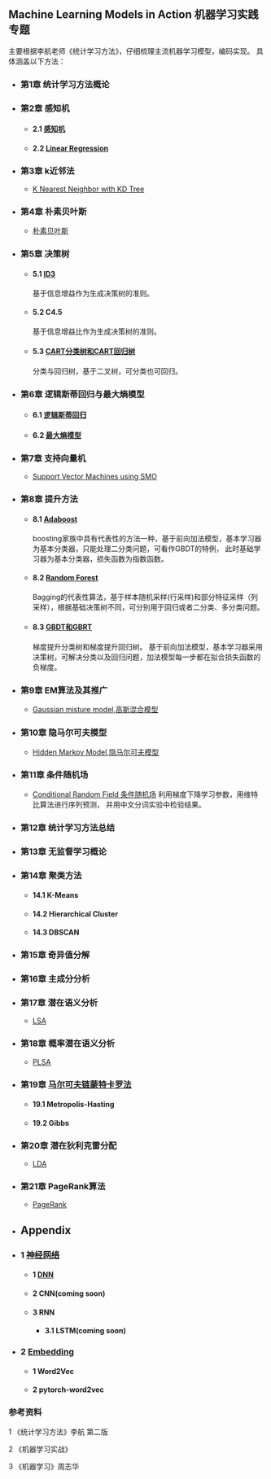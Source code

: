 ## Machine Learning Models in Action  机器学习实践专题


主要根据李航老师《统计学习方法》，仔细梳理主流机器学习模型，编码实现。
具体涵盖以下方法：

- ### 第1章 统计学习方法概论

- ### 第2章 感知机

    - #### 2.1 [感知机](https://github.com/bannima/MachineLearninginAction/blob/master/linear_model/perceptron.py)

    - #### 2.2 [Linear Regression]()


- ### 第3章 k近邻法

     - [K Nearest Neighbor with KD Tree](https://github.com/bannima/MachineLearninginAction/tree/master/neighbors)

- ### 第4章 朴素贝叶斯

     - [朴素贝叶斯](https://github.com/bannima/MachineLearninginAction/tree/master/bayes)


- ### 第5章 决策树

    - #### 5.1 [ID3](https://github.com/bannima/MachineLearninginAction/blob/master/tree/tree.py)

        基于信息增益作为生成决策树的准则。

    - #### 5.2 C4.5

        基于信息增益比作为生成决策树的准则。

    - #### 5.3 [CART分类树和CART回归树](https://github.com/bannima/MachineLearninginAction/blob/master/tree/tree.py)

        分类与回归树，基于二叉树，可分类也可回归。

- ### 第6章 逻辑斯蒂回归与最大熵模型

    - #### 6.1  [逻辑斯蒂回归](https://github.com/bannima/MachineLearninginAction/blob/master/linear_model/regression.py)

    - #### 6.2 [最大熵模型](https://github.com/bannima/MachineLearninginAction/blob/master/linear_model/maximum_entropy.py)

- ### 第7章 支持向量机
    - [Support Vector Machines using SMO](https://github.com/bannima/MachineLearninginAction/tree/master/svm)
    
- ### 第8章 提升方法

    - #### 8.1 [Adaboost](https://github.com/bannima/MachineLearninginAction/blob/master/ensemble/boosting.py)

        boosting家族中具有代表性的方法一种，基于前向加法模型，基本学习器为基本分类器，只能处理二分类问题，可看作GBDT的特例，
此时基础学习器为基本分类器，损失函数为指数函数。

    - #### 8.2 [Random Forest](https://github.com/bannima/MachineLearninginAction/blob/master/ensemble/bagging.py)

        Bagging的代表性算法，基于样本随机采样(行采样)和部分特征采样（列采样），根据基础决策树不同，可分别用于回归或者二分类、多分类问题。

    - #### 8.3 [GBDT和GBRT](https://github.com/bannima/MachineLearninginAction/blob/master/ensemble/gradient_boosting.py)
        梯度提升分类树和梯度提升回归树。
基于前向加法模型，基本学习器采用决策树，可解决分类以及回归问题，加法模型每一步都在拟合损失函数的负梯度。


- ### 第9章 EM算法及其推广

    - [Gaussian misture model,高斯混合模型]()


- ### 第10章 隐马尔可夫模型

    - [Hidden Markov Model,隐马尔可夫模型](https://github.com/bannima/MachineLearninginAction/tree/master/hmm)


- ### 第11章 条件随机场
    - [Conditional Random Field 条件随机场](https://github.com/bannima/MachineLearninginAction/tree/master/crf)
       利用梯度下降学习参数，用维特比算法进行序列预测，
并用中文分词实验中检验结果。

- ### 第12章 统计学习方法总结

- ### 第13章 无监督学习概论

- ### 第14章 聚类方法

    - #### 14.1 K-Means

    - #### 14.2 Hierarchical Cluster

    - #### 14.3 DBSCAN


- ### 第15章 奇异值分解


- ### 第16章 主成分分析


- ### 第17章 潜在语义分析

    - [LSA]()

- ### 第18章 概率潜在语义分析

    - [PLSA]()

- ### 第19章 [马尔可夫链蒙特卡罗法](https://github.com/bannima/MachineLearninginAction/tree/master/sampling/test)

    - #### 19.1 Metropolis-Hasting

    - #### 19.2 Gibbs

- ### 第20章 潜在狄利克雷分配

    - [LDA]()

- ### 第21章 PageRank算法

    - [PageRank](https://github.com/bannima/MachineLearninginAction/blob/master/pagerank/page_rank.py)

- ## Appendix

- ###  1 [神经网络](https://github.com/bannima/MachineLearninginAction/tree/master/neural_networks)
    - #### 1 [DNN](https://github.com/bannima/MachineLearninginAction/blob/master/neural_networks/dnn.py)

    - #### 2 CNN(coming soon)

    - #### 3 RNN

        - #### 3.1 LSTM(coming soon)

- ### 2 [Embedding]()

    - #### 1 Word2Vec
    
    - #### 2 pytorch-word2vec
    


### 参考资料

1 《统计学习方法》李航 第二版

2 《机器学习实战》

3 《机器学习》周志华


